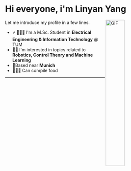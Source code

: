 # Hi everyone, i'm Linyan Yang
<img align="right" alt="GIF" src="https://github.com/abhisheknaiidu/abhisheknaiidu/blob/master/code.gif?raw=true" width="35%" />
<p width="45%">
Let me introduce my profile in a few lines.
  <ul>
    <li>⚡ 👨🏻‍🎓 I'm a M.Sc. Student in <b>Electrical Engineering & Information Technology</b> @ TUM </li>
    <li>🤖🦾 I'm interested in topics related to <b>Robotics, Control Theory and Machine Learning</b>
    <li>📍Based near <b>Munich</b></li>    
    <li> 👨🏻‍🍳 Can compile food
  </ul>

------
